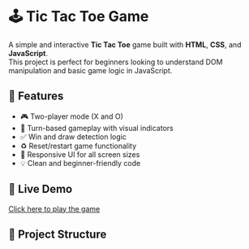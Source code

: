 # 🕹️ Tic Tac Toe Game

A simple and interactive **Tic Tac Toe** game built with **HTML**, **CSS**, and **JavaScript**.  
This project is perfect for beginners looking to understand DOM manipulation and basic game logic in JavaScript.

## 🔧 Features

- 🎮 Two-player mode (X and O)
- 🔁 Turn-based gameplay with visual indicators
- ✅ Win and draw detection logic
- ♻️ Reset/restart game functionality
- 📱 Responsive UI for all screen sizes
- 💡 Clean and beginner-friendly code

## 🚀 Live Demo

[Click here to play the game]([https://your-live-demo-link.com](https://sojibahmed12.github.io/Tic-Tac-Toe-Game/))  


## 📂 Project Structure

